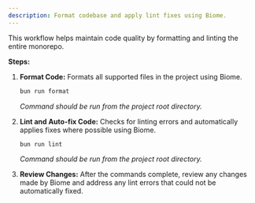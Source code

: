 ```yaml
---
description: Format codebase and apply lint fixes using Biome.
---
```


This workflow helps maintain code quality by formatting and linting the entire monorepo.

**Steps:**

1.  **Format Code:**
    Formats all supported files in the project using Biome.
    ```bash
    bun run format
    ```
    *Command should be run from the project root directory.*

2.  **Lint and Auto-fix Code:**
    Checks for linting errors and automatically applies fixes where possible using Biome.
    ```bash
    bun run lint
    ```
    *Command should be run from the project root directory.*

3.  **Review Changes:**
    After the commands complete, review any changes made by Biome and address any lint errors that could not be automatically fixed.
